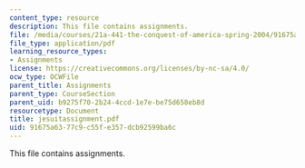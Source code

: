 ```yaml
---
content_type: resource
description: This file contains assignments.
file: /media/courses/21a-441-the-conquest-of-america-spring-2004/91675a6377c9c55fe357dcb92599ba6c_jesuitassignment.pdf
file_type: application/pdf
learning_resource_types:
- Assignments
license: https://creativecommons.org/licenses/by-nc-sa/4.0/
ocw_type: OCWFile
parent_title: Assignments
parent_type: CourseSection
parent_uid: b9275f70-2b24-4ccd-1e7e-be75d658eb8d
resourcetype: Document
title: jesuitassignment.pdf
uid: 91675a63-77c9-c55f-e357-dcb92599ba6c
---
```

This file contains assignments.